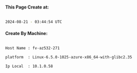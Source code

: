 
   
#### This Page Create at:

```bash

2024-08-21 - 03:44:54 UTC

```

#### Create By Machine:

```bash

Host Name : fv-az532-271

platform  : Linux-6.5.0-1025-azure-x86_64-with-glibc2.35

Ip Local  : 10.1.0.58

```

